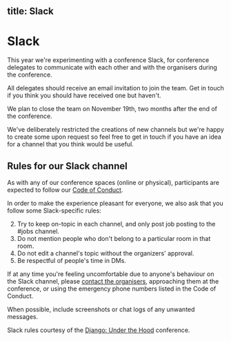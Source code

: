 title: Slack
---
# Slack
This year we're experimenting with a conference Slack, for conference delegates to communicate with each other and with the organisers during the conference.

All delegates should receive an email invitation to join the team. Get in touch if you think you should have received one but haven't.

We plan to close the team on November 19th, two months after the end of the conference.

We've deliberately restricted the creations of new channels but we're happy to create some upon request so feel free to get in touch if you have an idea for a channel that you think would be useful.


## Rules for our Slack channel
As with any of our conference spaces (online or physical), participants are expected to follow our [Code of Conduct](/code-of-conduct/).

In order to make the experience pleasant for everyone, we also ask that you follow some Slack-specific rules:

2. Try to keep on-topic in each channel, and only post job posting to the #jobs channel.
1. Do not mention people who don't belong to a particular room in that room.
3. Do not edit a channel's topic without the organizers' approval.
4. Be respectful of people's time in DMs.

If at any time you're feeling uncomfortable due to anyone's behaviour on the Slack channel, please [contact the organisers](http://2016.pyconuk.org/code-of-conduct/reporting-harassment/), approaching them at the conference, or using the emergency phone numbers listed in the Code of Conduct.

When possible, include screenshots or chat logs of any unwanted messages.

Slack rules courtesy of the [Django: Under the Hood](https://djangounderthehood.com/) conference.
